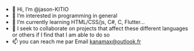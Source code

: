- 👋 Hi, I’m @jason-KITIO
- 👀 I’m interested in programming in general
- 🌱 I’m currently learning HTML/CSS/js, C#, C, Flutter...
- 💞️ I seek to collaborate on projects that affect these different languages or others if I find that I am able to do so
- 📫 you can reach me par Email kanamax@outlook.fr

<!---
jason-KITIO/jason-KITIO is a ✨ special ✨ repository because its `README.md` (this file) appears on your GitHub profile.
You can click the Preview link to take a look at your changes.
--->
